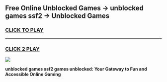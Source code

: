 
## Free Online Unblocked Games → unblocked games ssf2 → Unblocked Games
<h3>
<a href="https://premium.freeplayer.one?title=unblocked_games_ssf2&ref=21F">CLICK TO PLAY</a></h3>
<hr>

<h3>
<a href="https://premium.freeplayer.one?title=unblocked_games_ssf2&ref=21F">CLICK 2 PLAY</a>
  
</h3>

<a href="https://premium.freeplayer.one?title=unblocked_games_ssf2&ref=21F/"><img src="https://clearcache.store/games.png"></a>


**unblocked games ssf2 games unblocked: Your Gateway to Fun and Accessible Online Gaming**
